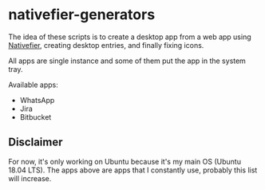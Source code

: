 # nativefier-generators
The idea of these scripts is to create a desktop app from a web app using [Nativefier](https://github.com/jiahaog/nativefier), creating desktop entries, and finally fixing icons.

All apps are single instance and some of them put the app in the system tray.

Available apps:
- WhatsApp
- Jira
- Bitbucket

## Disclaimer
For now, it's only working on Ubuntu because it's my main OS (Ubuntu 18.04 LTS).
The apps above are apps that I constantly use, probably this list will increase.
